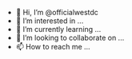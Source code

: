 - 👋 Hi, I’m @officialwestdc
- 👀 I’m interested in ...
- 🌱 I’m currently learning ...
- 💞️ I’m looking to collaborate on ...
- 📫 How to reach me ...

<!---
officialwestdc/officialwestdc is a ✨ special ✨ repository because its `README.md` (this file) appears on your GitHub profile.
You can click the Preview link to take a look at your changes.
--->
